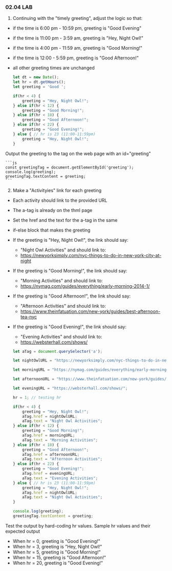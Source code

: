 ### 02.04 LAB

1. Continuing with the "timely greeting", adjust the logic so that:
- if the time is 6:00 pm - 10:59 pm, greeting is "Good Evening"
- if the time is 11:00 pm - 3:59 am, greeting is "Hey, Night Owl!"
- if the time is 4:00 pm - 11:59 am, greeting is "Good Morning!"
- if the time is 12:00 - 5:59 pm, greeting is "Good Afternoon!"
- all other greeting times are unchanged

    ```js
    let dt = new Date();
    let hr = dt.getHours();
    let greeting = 'Good ';

    if(hr < 4) {
        greeting = "Hey, Night Owl!";
    } else if(hr < 12) {
        greeting = "Good Morning!";
    } else if(hr < 18) {
        greeting = "Good Afternoon!";
    } else if(hr < 22) {
        greeting = "Good Evening!";
    } else { // hr is 23 (11:00-11:59pm)
        greeting = "Hey, Night Owl!";
    }
    ```

Output the greeting to the tag on the web page with an id="greeting"

    ```js
    const greetingTag = document.getElementById('greeting');
    console.log(greeting);
    greetingTag.textContent = greeting;
    ```

2. Make a "Activityies" link for each greeting
- Each activity should link to the provided URL 
- The a-tag is already on the thml page
- Set the href and the text for the a-tag in the same 
- if-else block that makes the greeting

- If the greeting is "Hey, Night Owl!", the link should say:
    -  "Night Owl Activities" and should link to:
    - https://newyorksimply.com/nyc-things-to-do-in-new-york-city-at-night

- If the greeting is "Good Morning!", the link should say:
    - "Morning Activities" and should link to:
    - https://nymag.com/guides/everything/early-morning-2014-1/
   
- If the greeting is "Good Afternoon!", the link should say:
    - "Afternoon Activities" and should link to:
    - https://www.theinfatuation.com/new-york/guides/best-afternoon-tea-nyc

- If the greeting is "Good Evening!", the link should say:
    - "Evening Activities" and should link to:
    - https://websterhall.com/shows/


    ```js
    let aTag = document.querySelector('a');

    let nightOwlURL = "https://newyorksimply.com/nyc-things-to-do-in-new-york-city-at-night";

    let morningURL = "https://nymag.com/guides/everything/early-morning-2014-1/";

    let afternoonURL = "https://www.theinfatuation.com/new-york/guides/best-afternoon-tea-nyc";

    let eveningURL = "https://websterhall.com/shows/";
    
    hr = 1; // testing hr

    if(hr < 4) {
        greeting = "Hey, Night Owl!";
        aTag.href = nightOwlURL;
        aTag.text = "Night Owl Activities";
    } else if(hr < 12) {
        greeting = "Good Morning!";
        aTag.href = morningURL;
        aTag.text = "Morning Activities";
    } else if(hr < 18) {
        greeting = "Good Afternoon!";
        aTag.href = afternoonURL;
        aTag.text = "Afternoon Activities";
    } else if(hr < 22) {
        greeting = "Good Evening!";
        aTag.href = eveningURL;
        aTag.text = "Evening Activities";
    } else { // hr is 23 (11:00-11:59pm)
        greeting = "Hey, Night Owl!";
        aTag.href = nightOwlURL;
        aTag.text = "Night Owl Activities";
    }

    console.log(greeting);
    greetingTag.textContent = greeting;
    ```

Test the output by hard-coding hr values. 
Sample hr values and their expected output
- When hr = 0, greeting is "Good Evening!"
- When hr = 3, greeting is "Hey, Night Owl!"
- When hr = 5, greeting is "Good Morning!"
- When hr = 15, greeting is "Good Afternoon!"
- When hr = 20, greeting is "Good Evening!"
